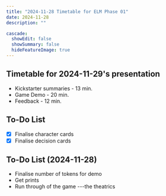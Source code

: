 ```yaml
---
title: "2024-11-28 Timetable for ELM Phase 01"
date: 2024-11-28
description: ""

cascade:
  showEdit: false
  showSummary: false
  hideFeatureImage: true
---
```

## Timetable for 2024-11-29's presentation
- Kickstarter summaries - 13 min.
- Game Demo - 20 min.
- Feedback - 12 min.

## To-Do List
- [X] Finalise character cards
- [X] Finalise decision cards

## To-Do List (2024-11-28)
- Finalise number of tokens for demo
- Get prints
- Run through of the game ---the theatrics
